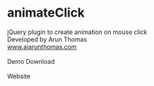 # animateClick
 jQuery plugin to create animation on mouse click
<br>
Developed by Arun Thomas
<br>
www.ajarunthomas.com
<br>
<br>
<a href="http://www.ajarunthomas.com/jquery/animateClick/demo/" target="_blank" style="text-decoration:none">Demo</a>
<a download href="http://www.ajarunthomas.com/jquery/animateClick/js/animateClick.js" target="_blank" style="text-decoration:none">Download</a>
<br><br>
<a href="http://www.ajarunthomas.com/jquery/animateClick/" target="_blank" style="text-decoration:none">Website</a>

